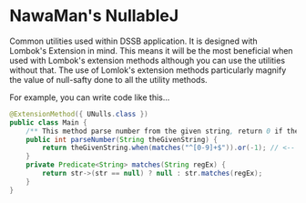 # NawaMan's NullableJ

Common utilities used within DSSB application.
It is designed with Lombok's Extension in mind.
This means it will be the most beneficial when used with Lombok's extension methods
  although you can use the utilities without that.
The use of Lomlok's extension methods particularly magnify the value of null-safty done to all the utility methods.

For example, you can write code like this...

```Java
@ExtensionMethod({ UNulls.class })
public class Main {
	/** This method parse number from the given string, return 0 if the string does not contains a value number. */
	public int parseNumber(String theGivenString) {
		return theGivenString.when(matches("^[0-9]+$")).or(-1);	// <-- see 'when(...)' and 'or(...)'
	}
	private Predicate<String> matches(String regEx) {
		return str->(str == null) ? null : str.matches(regEx);
	}
}
```

